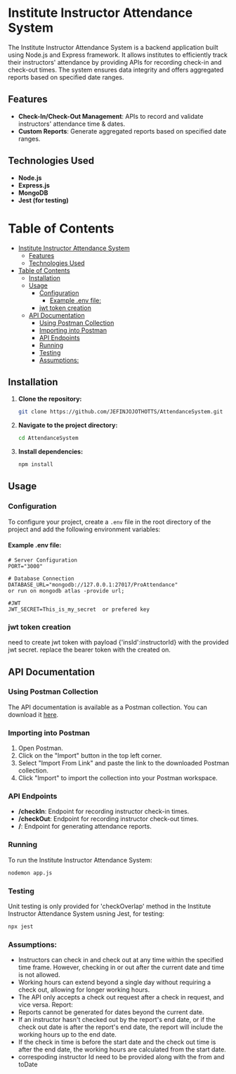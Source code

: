 # Institute Instructor Attendance System

The Institute Instructor Attendance System is a backend application built using Node.js and Express framework. 
It allows institutes to efficiently track their instructors' attendance by providing APIs for recording check-in and check-out times. 
The system ensures data integrity and offers aggregated reports based on specified date ranges.

## Features
- **Check-In/Check-Out Management**: APIs to record and validate instructors' attendance time & dates.
- **Custom Reports**: Generate aggregated reports based on specified date ranges.

## Technologies Used
- **Node.js**
- **Express.js**
- **MongoDB**
- **Jest (for testing)**

# Table of Contents

- [Institute Instructor Attendance System](#institute-instructor-attendance-system)
  - [Features](#features)
  - [Technologies Used](#technologies-used)
- [Table of Contents](#table-of-contents)
  - [Installation](#installation)
  - [Usage](#usage)
    - [Configuration](#configuration)
      - [Example .env file:](#example-env-file)
    - [jwt token creation](#jwt-token-creation)
  - [API Documentation](#api-documentation)
    - [Using Postman Collection](#using-postman-collection)
    - [Importing into Postman](#importing-into-postman)
    - [API Endpoints](#api-endpoints)
    - [Running](#running)
    - [Testing](#testing)
    - [Assumptions:](#assumptions)

## Installation

1. **Clone the repository:**

    ```bash
    git clone https://github.com/JEFINJOJOTHOTTS/AttendanceSystem.git
    ```

2. **Navigate to the project directory:**

    ```bash
    cd AttendanceSystem
    ```

3. **Install dependencies:**

    ```bash
    npm install
    ```
    
## Usage

### Configuration

To configure your project, create a `.env` file in the root directory of the project and add the following environment variables:

#### Example .env file:

```plaintext
# Server Configuration
PORT="3000"

# Database Connection
DATABASE_URL="mongodb://127.0.0.1:27017/ProAttendance"
or run on mongodb atlas -provide url;

#JWT
JWT_SECRET=This_is_my_secret  or prefered key
```
### jwt token creation 
need to create jwt token with payload {'insId':instructorId}  with the provided jwt secret.
replace the bearer token with the created on.


## API Documentation

### Using Postman Collection

The API documentation is available as a Postman collection. You can download it [here](./Attendance%20System.postman_collection.json).

### Importing into Postman

1. Open Postman.
2. Click on the "Import" button in the top left corner.
3. Select "Import From Link" and paste the link to the downloaded Postman collection.
4. Click "Import" to import the collection into your Postman workspace.

### API Endpoints
- **/checkIn**: Endpoint for recording instructor check-in times.
- **/checkOut**: Endpoint for recording instructor check-out times.
- **/**: Endpoint for generating attendance reports.

### Running

To run the Institute Instructor Attendance System:

```bash
nodemon app.js
```
### Testing

Unit testing is only provided for 'checkOverlap' method in the Institute Instructor Attendance System usning Jest, for testing:

```bash
npx jest
```
### Assumptions:

- Instructors can check in and check out at any time within the specified time frame. However, checking in or out after the current date and time is not allowed.
- Working hours can extend beyond a single day without requiring a check out, allowing for longer working hours.
- The API only accepts a check out request after a check in request, and vice versa.
Report:
- Reports cannot be generated for dates beyond the current date.
- If an instructor hasn't checked out by the report's end date, or if the check out date is after the report's end date, the report will include the working hours up to the end date.
- If the check in time is before the start date and the check out time is after the end date, the working hours are calculated from the start date.
- correspoding instructor Id need to be provided along with the from and toDate 

